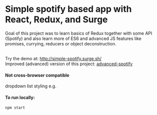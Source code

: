 # Simple spotify based app with React, Redux, and Surge

Goal of this project was to learn basics of Redux together with some API (Spotify) and also learn more of ES6 and advanced JS features like promises, currying, reducers or object deconstruction.<br><br>

Try the demo at: http://simple-spotify.surge.sh/<br>
Improved (advanced) version of this project: [advanced-spotify](https://github.com/jan-ondruch/spotify-advanced-app-react-redux)

#### Not cross-browser compatible 
dropdown list styling e.g.

#### To run locally:
`npm start`

